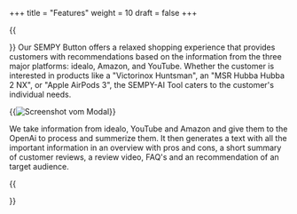 +++
title = "Features"
weight = 10
draft = false
+++

{{<section title="Features">}}
Our SEMPY Button offers a relaxed shopping experience that provides customers with recommendations based on the information from the three major platforms: idealo, Amazon, and YouTube. Whether the customer is interested in products like a "Victorinox Huntsman", an "MSR Hubba Hubba 2 NX", or "Apple AirPods 3", the SEMPY-AI Tool caters to the customer's individual needs.

{{<image src="screenbild.jpeg" alt="Screenshot vom Modal" caption="Screenshot of SEMPY-modal on the idealo Website.">}}

We take information from idealo, YouTube and Amazon and give them to the OpenAi to process and summerize them. It then generates a text with all the important information in an overview with pros and cons, a short summary of customer reviews, a review video, FAQ's and an recommendation of an target audience. 

{{</section>}}
